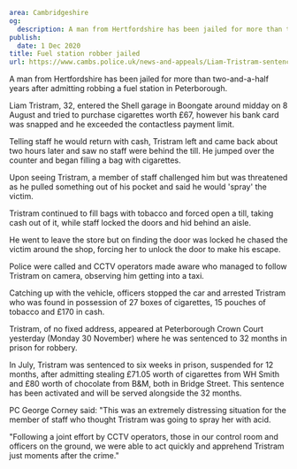```yaml
area: Cambridgeshire
og:
  description: A man from Hertfordshire has been jailed for more than two-and-a-half years after admitting robbing a fuel station in Peterborough.
publish:
  date: 1 Dec 2020
title: Fuel station robber jailed
url: https://www.cambs.police.uk/news-and-appeals/Liam-Tristram-sentencing-Nov2020
```

A man from Hertfordshire has been jailed for more than two-and-a-half years after admitting robbing a fuel station in Peterborough.

Liam Tristram, 32, entered the Shell garage in Boongate around midday on 8 August and tried to purchase cigarettes worth £67, however his bank card was snapped and he exceeded the contactless payment limit.

Telling staff he would return with cash, Tristram left and came back about two hours later and saw no staff were behind the till. He jumped over the counter and began filling a bag with cigarettes.

Upon seeing Tristram, a member of staff challenged him but was threatened as he pulled something out of his pocket and said he would 'spray' the victim.

Tristram continued to fill bags with tobacco and forced open a till, taking cash out of it, while staff locked the doors and hid behind an aisle.

He went to leave the store but on finding the door was locked he chased the victim around the shop, forcing her to unlock the door to make his escape.

Police were called and CCTV operators made aware who managed to follow Tristram on camera, observing him getting into a taxi.

Catching up with the vehicle, officers stopped the car and arrested Tristram who was found in possession of 27 boxes of cigarettes, 15 pouches of tobacco and £170 in cash.

Tristram, of no fixed address, appeared at Peterborough Crown Court yesterday (Monday 30 November) where he was sentenced to 32 months in prison for robbery.

In July, Tristram was sentenced to six weeks in prison, suspended for 12 months, after admitting stealing £71.05 worth of cigarettes from WH Smith and £80 worth of chocolate from B&M, both in Bridge Street. This sentence has been activated and will be served alongside the 32 months.

PC George Corney said: "This was an extremely distressing situation for the member of staff who thought Tristram was going to spray her with acid.

"Following a joint effort by CCTV operators, those in our control room and officers on the ground, we were able to act quickly and apprehend Tristram just moments after the crime."
